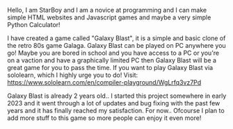 Hello, I am StarBoy and I am a novice at programming and I can make simple HTML websites and Javascript games and maybe a very simple Python Calculator!

I have created a game called "Galaxy Blast", it is a simple and basic clone of the retro  80s game Galaga. Galaxy Blast can be played on PC anywhere you go! Maybe you are bored
in school and you have access to a PC or you're on a vaction and have a graphically limited PC then Galaxy Blast will be a great game for you to pass the time. 
If you want to play Galaxy Blast via sololearn, which I highly urge you to do! Visit: https://www.sololearn.com/en/compiler-playground/WgLrfq3vz7Pd

Galaxy Blast is already 2 years old.. I started this project somewhere in early 2023 and it went through a lot of updates and bug fixing with the past few years and it has finally
reached my satisfaction. For now.. Ofcourse I plan to add more stuff to this game so more people can enjoy it even more! 

